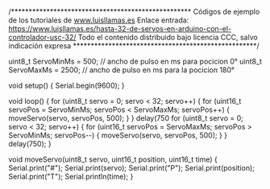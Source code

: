 /***************************************************
Códigos de ejemplo de los tutoriales de www.luisllamas.es
Enlace entrada: https://www.luisllamas.es/hasta-32-de-servos-en-arduino-con-el-controlador-usc-32/
Todo el contenido distribuido bajo licencia CCC, salvo indicación expresa
****************************************************/

uint8_t ServoMinMs = 500; // ancho de pulso en ms para pocicion 0°
uint8_t ServoMaxMs = 2500; // ancho de pulso en ms para la pocicion 180°

void setup()
{
	Serial.begin(9600);
}

void loop() 
{
	for (uint8_t servo = 0; servo < 32; servo++)
	{
		for (uint16_t servoPos = ServoMinMs; servoPos < ServoMaxMs; servoPos++)
		{
			moveServo(servo, servoPos, 500);
		}
	}
	delay(750
	for (uint8_t servo = 0; servo < 32; servo++)
	{
		for (uint16_t servoPos = ServoMaxMs; servoPos > ServoMinMs; servoPos--)
		{
			moveServo(servo, servoPos, 500);
		}
	}
	delay(750);
}

void moveServo(uint8_t servo, uint16_t position, uint16_t time)
{
	Serial.print("#");
	Serial.print(servo);
	Serial.print("P");
	Serial.print(position);
	Serial.print("T");
	Serial.println(time);
}